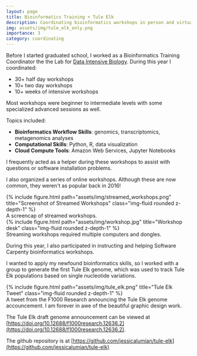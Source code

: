 ```yaml
---
layout: page
title: Bioinformatics Training + Tule Elk
description: Coordinating bioinformatics workshops in person and virtually
img: assets/img/tule_elk_only.png
importance: 3
category: coordinating
---
```


Before I started graduated school, I worked as a Bioinformatics Training Coordinator the the Lab for 
[Data Intensive Biology](http://ivory.idyll.org/lab/). During this year I coordinated:

- 30+ half day  workshops
- 10+ two day workshops
- 10+ weeks of intensive workshops

Most workshops were beginner to intermediate levels with some specialized advanced sessions as well.

Topics included:

- **Bioinformatics Workflow Skills**: genomics, transcriptomics, metagenomics analyses
- **Computational Skills**: Python, R, data visualization
- **Cloud Compute Tools**: Amazon Web Services, Jupyter Notebooks

I frequently acted as a helper during these workshops to assist with questions or software installation
problems.

I also organized a series of online workshops. Although these are now common, they weren't as popular back
in 2016!

<div class="row">
    <div class="col-sm mt-3 mt-md-0">
        {% include figure.html path="assets/img/streamed_workshops.png" title="Screenshot of Streamed Workshops" class="img-fluid rounded z-depth-1" %}
    </div>
</div>
<div class="caption">
    A screencap of streamed workshops.
</div>

<div class="row">
    <div class="col-sm mt-3 mt-md-0">
        {% include figure.html path="assets/img/workshop.jpg" title="Workshop desk" class="img-fluid rounded z-depth-1" %}
    </div>
</div>
<div class="caption">
    Streaming workshops required multiple computers and dongles.
</div>

During this year, I also participated in instructing and helping Software Carpenty bioinformatics workshops.

I wanted to apply my newfound bioinformatics skills, so I worked with a group to generate the first Tule Elk genome, which 
was used to track Tule Elk populations based on single nucleotide variations.

<div class="row">
    <div class="col-sm mt-3 mt-md-0">
        {% include figure.html path="assets/img/tule_elk.png" title="Tule Elk Tweet" class="img-fluid rounded z-depth-1" %}
    </div>
</div>
<div class="caption">
    A tweet from the F1000 Research announcing the Tule Elk genome accouncement. I am forever in awe of the beautiful graphic design work.
</div>

The Tule Elk draft genome announcement can be viewed at [https://doi.org/10.12688/f1000research.12636.2](https://doi.org/10.12688/f1000research.12636.2). 

The github repository is at [https://github.com/jessicalumian/tule-elk](https://github.com/jessicalumian/tule-elk)
